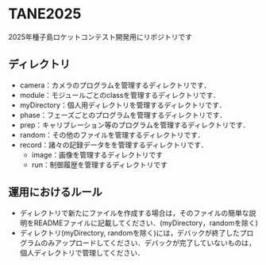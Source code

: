# TANE2025
2025年種子島ロケットコンテスト開発用にリポジトリです

## ディレクトリ
- camera：カメラのプログラムを管理するディレクトリです．
- module：モジュールごとのclassを管理するディレクトリです．
- myDirectory：個人用ディレクトリを管理するディレクトリです．
- phase：フェーズごとのプログラムを管理するディレクトリです．
- prep：キャリブレーション等のプログラムを管理するディレクトリです．
- random：その他のファイルを管理するディレクトリです．
- record：諸々の記録データをを管理するディレクトリです．
  - image：画像を管理するディレクトリです
  - run：制御履歴を管理するディレクトリです

## 運用におけるルール
- ディレクトリで新たにファイルを作成する場合は，そのファイルの簡単な説明をREADMEファイルに記載してください．(myDirectory，randomを除く)
- ディレクトリ(myDirectory, randomを除く)には，デバックが終了したプログラムのみアップロードしてください．デバックが完了していないものは，個人ディレクトリで管理してください．
